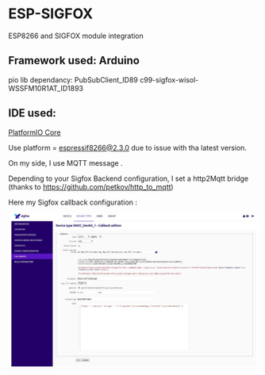 # ESP-SIGFOX
ESP8266 and SIGFOX module integration

## Framework used: Arduino

pio lib dependancy: PubSubClient_ID89 c99-sigfox-wisol-WSSFM10R1AT_ID1893

## IDE used:
[PlatformIO Core](https://docs.platformio.org/en/latest/quickstart.html)

Use platform = espressif8266@2.3.0 due to issue with tha latest version.

On my side, I use MQTT message .

Depending to your Sigfox Backend configuration, I set a http2Mqtt bridge (thanks to https://github.com/petkov/http_to_mqtt)

Here my Sigfox callback configuration :

![Alt text](./sigfox.JPG)
